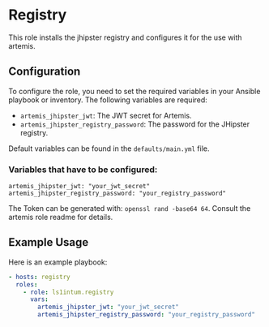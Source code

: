 # Registry

This role installs the jhipster registry and configures it for the use with artemis.

## Configuration

To configure the role, you need to set the required variables in your Ansible playbook or inventory. The following variables are required:

- `artemis_jhipster_jwt`: The JWT secret for Artemis.
- `artemis_jhipster_registry_password`: The password for the JHipster registry.

Default variables can be found in the `defaults/main.yml` file.

### Variables that have to be configured:

```
artemis_jhipster_jwt: "your_jwt_secret"
artemis_jhipster_registry_password: "your_registry_password"
```

The Token can be generated with: `openssl rand -base64 64`. Consult the artemis role readme for details.

## Example Usage

Here is an example playbook:

```yaml
- hosts: registry
  roles:
    - role: ls1intum.registry
      vars:
        artemis_jhipster_jwt: "your_jwt_secret"
        artemis_jhipster_registry_password: "your_registry_password"
```
